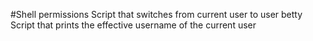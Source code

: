 #Shell permissions
Script that switches from current user to user betty
Script that prints the effective username of the current user

